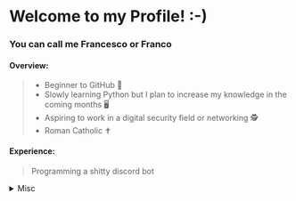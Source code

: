 # Welcome to my Profile! :-)
### You can call me Francesco or Franco

#### Overview:

>- Beginner to GitHub 🔰
>- Slowly learning Python but I plan to increase my knowledge in the coming months 🖥️
>- Aspiring to work in a digital security field or networking 🕵️
>- Roman Catholic ✝️

#### Experience:

> Programming a shitty discord bot

<details>
  <summary>Misc</summary>
  
  (I will probably change this as time goes on)
  </details>
